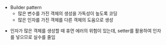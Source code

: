 * Builder pattern
    - 많은 변수를 가진 객체의 생성을 가독성이 높도록 코딩
    - 많은 인자를 가진 객체를 다른 객체의 도움으로 생성

- 인자가 많은 객체를 생성할 때 휴먼 에러의 위험이 있는데, setter를 활용하여 인자를 넣으므로 실수를 줄임